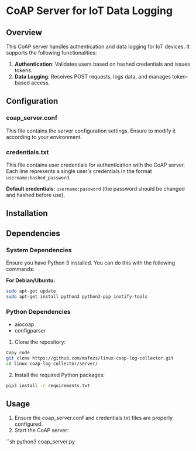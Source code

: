 # CoAP Server for IoT Data Logging

## Overview

This CoAP server handles authentication and data logging for IoT devices. It supports the following functionalities:
1. **Authentication**: Validates users based on hashed credentials and issues tokens.
2. **Data Logging**: Receives POST requests, logs data, and manages token-based access.

## Configuration

### coap_server.conf

This file contains the server configuration settings. Ensure to modify it according to your environment.

### credentials.txt

This file contains user credentials for authentication with the CoAP server. Each line represents a single user's credentials in the format `username:hashed_password`. 

**Default credentials**: `username:password` (the password should be changed and hashed before use).

## Installation

## Dependencies

### System Dependencies

Ensure you have Python 3 installed. You can do this with the following commands:

**For Debian/Ubuntu:**

```sh
sudo apt-get update 
sudo apt-get install python3 python3-pip inotify-tools
```

### Python Dependencies
* aiocoap
* configparser
1. Clone the repository:

```sh
Copy code
git clone https://github.com/mafezs/linux-coap-log-collector.git
cd linux-coap-log-collector/server/
```
2. Install the required Python packages:

```sh
pip3 install -r requirements.txt
```

## Usage
1. Ensure the coap_server.conf and credentials.txt files are properly configured.
2. Start the CoAP server:

``sh
python3 coap_server.py
```
